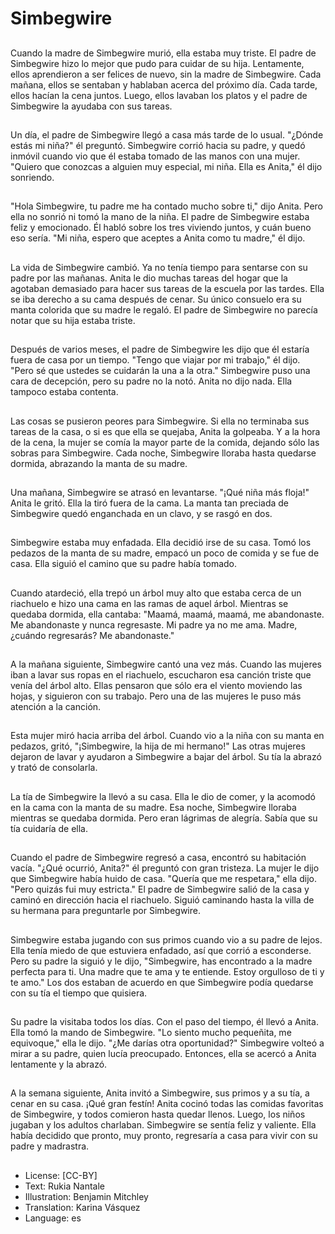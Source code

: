 # Simbegwire

##
Cuando la madre de Simbegwire murió, ella estaba muy triste. El padre de Simbegwire hizo lo mejor que pudo para cuidar de su hija. Lentamente, ellos aprendieron a ser felices de nuevo, sin la madre de Simbegwire. Cada mañana, ellos se sentaban y hablaban acerca del próximo día. Cada tarde, ellos hacían la cena juntos. Luego, ellos lavaban los platos y el padre de Simbegwire la ayudaba con sus tareas.

##
Un día, el padre de Simbegwire llegó a casa más tarde de lo usual. "¿Dónde estás mi niña?" él preguntó. Simbegwire corrió hacia su padre, y quedó inmóvil cuando vio que él estaba tomado de las manos con una mujer. "Quiero que conozcas a alguien muy especial, mi niña. Ella es Anita," él dijo sonriendo.

##
"Hola Simbegwire, tu padre me ha contado mucho sobre ti," dijo Anita. Pero ella no sonrió ni tomó la mano de la niña. El padre de Simbegwire estaba feliz y emocionado. Él habló sobre los tres viviendo juntos, y cuán bueno eso sería. "Mi niña, espero que aceptes a Anita como tu madre," él dijo.

##
La vida de Simbegwire cambió. Ya no tenía tiempo para sentarse con su padre por las mañanas. Anita le dio muchas tareas del hogar que la agotaban demasiado para hacer sus tareas de la escuela por las tardes. Ella se iba derecho a su cama después de cenar. Su único consuelo era su manta colorida que su madre le regaló. El padre de Simbegwire no parecía notar que su hija estaba triste.

##
Después de varios meses, el padre de Simbegwire les dijo que él estaría fuera de casa por un tiempo. "Tengo que viajar por mi trabajo," él dijo. "Pero sé que ustedes se cuidarán la una a la otra." Simbegwire puso una cara de decepción, pero su padre no la notó. Anita no dijo nada. Ella tampoco estaba contenta.

##
Las cosas se pusieron peores para Simbegwire. Si ella no terminaba sus tareas de la casa, o si es que ella se quejaba, Anita la golpeaba. Y a la hora de la cena, la mujer se comía la mayor parte de la comida, dejando sólo las sobras para Simbegwire. Cada noche, Simbegwire lloraba hasta quedarse dormida, abrazando la manta de su madre.

##
Una mañana, Simbegwire se atrasó en levantarse. "¡Qué niña más floja!" Anita le gritó. Ella la tiró fuera de la cama. La manta tan preciada de Simbegwire quedó enganchada en un clavo, y se rasgó en dos.

##
Simbegwire estaba muy enfadada. Ella decidió irse de su casa. Tomó los pedazos de la manta de su madre, empacó un poco de comida y se fue de casa. Ella siguió el camino que su padre había tomado.

##
Cuando atardeció, ella trepó un árbol muy alto que estaba cerca de un riachuelo e hizo una cama en las ramas de aquel árbol. Mientras se quedaba dormida, ella cantaba: "Maamá, maamá, maamá, me abandonaste. Me abandonaste y nunca regresaste. Mi padre ya no me ama. Madre, ¿cuándo regresarás? Me abandonaste."

##
A la mañana siguiente, Simbegwire cantó una vez más. Cuando las mujeres iban a lavar sus ropas en el riachuelo, escucharon esa canción triste que venía del árbol alto. Ellas pensaron que sólo era el viento moviendo las hojas, y siguieron con su trabajo. Pero una de las mujeres le puso más atención a la canción. 

##
Esta mujer miró hacia arriba del árbol. Cuando vio a la niña con su manta en pedazos, gritó, "¡Simbegwire, la hija de mi hermano!" Las otras mujeres dejaron de lavar y ayudaron a Simbegwire a bajar del árbol. Su tía la abrazó y trató de consolarla.

##
La tía de Simbegwire la llevó a su casa. Ella le dio de comer, y la acomodó en la cama con la manta de su madre. Esa noche, Simbegwire lloraba mientras se quedaba dormida. Pero eran lágrimas de alegría. Sabía que su tía cuidaría de ella. 

##
Cuando el padre de Simbegwire regresó a casa, encontró su habitación vacía. "¿Qué ocurrió, Anita?" él preguntó con gran tristeza. La mujer le dijo que Simbegwire había huido de casa. "Quería que me respetara," ella dijo. "Pero quizás fui muy estricta." El padre de Simbegwire salió de la casa y caminó en dirección hacia el riachuelo. Siguió caminando hasta la villa de su hermana para preguntarle por Simbegwire.

##
Simbegwire estaba jugando con sus primos cuando vio a su padre de lejos. Ella tenía miedo de que estuviera enfadado, así que corrió a esconderse. Pero su padre la siguió y le dijo, "Simbegwire, has encontrado a la madre perfecta para ti. Una madre que te ama y te entiende. Estoy orgulloso de ti y te amo." Los dos estaban de acuerdo en que Simbegwire podía quedarse con su tía el tiempo que quisiera.

##
Su padre la visitaba todos los días. Con el paso del tiempo, él llevó a Anita. Ella tomó la mando de Simbegwire. "Lo siento mucho pequeñita, me equivoque," ella le dijo. "¿Me darías otra oportunidad?" Simbegwire volteó a mirar a su padre, quien lucía preocupado. Entonces, ella se acercó a Anita lentamente y la abrazó.

##
A la semana siguiente, Anita invitó a Simbegwire, sus primos y a su tía, a cenar en su casa. ¡Qué gran festín! Anita cocinó todas las comidas favoritas de Simbegwire, y todos comieron hasta quedar llenos. Luego, los niños jugaban y los adultos charlaban. Simbegwire se sentía feliz y valiente. Ella había decidido que pronto, muy pronto, regresaría a casa para vivir con su padre y madrastra.

##
* License: [CC-BY]
* Text: Rukia Nantale
* Illustration: Benjamin Mitchley
* Translation: Karina Vásquez
* Language: es

